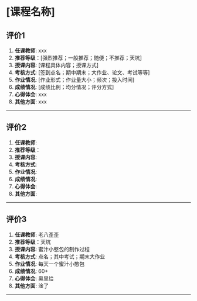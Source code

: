 # [课程名称]

## 评价1

1. **任课教师**: xxx
2. **推荐等级**：[强烈推荐；一般推荐；随便；不推荐；天坑]
3. **授课内容**: [课程具体内容；授课方式]
4. **考核方式**: [签到点名；期中期末；大作业、论文、考试等等]
5. **作业情况**: [作业形式；作业量大小；频次；投入时间] 
6. **成绩情况**: [成绩比例；均分情况；评分方式]
7. **心得体会**: xxx
8. **其他方面**: xxx

----

## 评价2

1. **任课教师**: 
2. **推荐等级**：
3. **授课内容**: 
4. **考核方式**: 
5. **作业情况**: 
6. **成绩情况**: 
7. **心得体会**: 
8. **其他方面**: 

----


## 评价3

1. **任课教师**: 老八歪歪
2. **推荐等级**：天坑
3. **授课内容**: 蜜汁小憨包的制作过程
4. **考核方式**: 点名；其中考试；期末大作业
5. **作业情况**: 每天一个蜜汁小憨包
6. **成绩情况**: 60+
7. **心得体会**: 奥里给
8. **其他方面**: 淦了

-----


